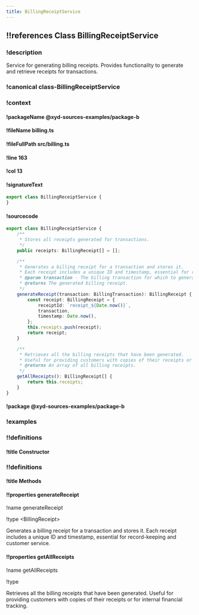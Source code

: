 ```yaml
---
title: BillingReceiptService
---
```

## !!references Class BillingReceiptService

### !description

Service for generating billing receipts.
Provides functionality to generate and retrieve receipts for transactions.


### !canonical class-BillingReceiptService

### !context

#### !packageName @xyd-sources-examples/package-b

#### !fileName billing.ts

#### !fileFullPath src/billing.ts

#### !line 163

#### !col 13

#### !signatureText

```ts
export class BillingReceiptService {
}
```

#### !sourcecode

```ts
export class BillingReceiptService {
    /**
     * Stores all receipts generated for transactions.
     */
    public receipts: BillingReceipt[] = [];

    /**
     * Generates a billing receipt for a transaction and stores it.
     * Each receipt includes a unique ID and timestamp, essential for record-keeping and customer service.
     * @param transaction - The billing transaction for which to generate a receipt.
     * @returns The generated billing receipt.
     */
    generateReceipt(transaction: BillingTransaction): BillingReceipt {
        const receipt: BillingReceipt = {
            receiptId: `receipt_${Date.now()}`,
            transaction,
            timestamp: Date.now(),
        };
        this.receipts.push(receipt);
        return receipt;
    }

    /**
     * Retrieves all the billing receipts that have been generated.
     * Useful for providing customers with copies of their receipts or for internal financial tracking.
     * @returns An array of all billing receipts.
     */
    getAllReceipts(): BillingReceipt[] {
        return this.receipts;
    }
}
```

#### !package @xyd-sources-examples/package-b

### !examples

### !!definitions

#### !title Constructor

### !!definitions

#### !title Methods

#### !!properties generateReceipt

!name generateReceipt

!type \<BillingReceipt>

Generates a billing receipt for a transaction and stores it.
Each receipt includes a unique ID and timestamp, essential for record-keeping and customer service.

#### !!properties getAllReceipts

!name getAllReceipts

!type&#x20;

Retrieves all the billing receipts that have been generated.
Useful for providing customers with copies of their receipts or for internal financial tracking.
